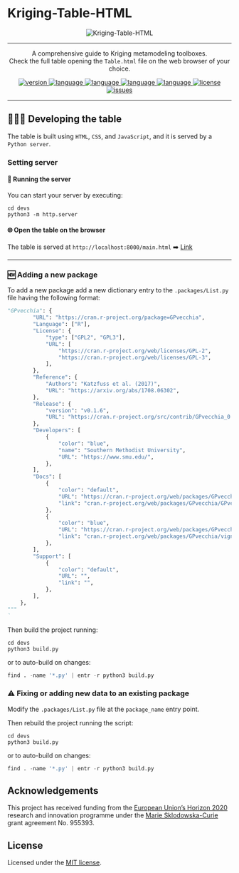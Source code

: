 # Kriging-Table-HTML

<p align="center">
    <img title="Kriging-Table-HTML" alt="Kriging-Table-HTML" src="https://res.cloudinary.com/dkytv4nwx/image/upload/v1709317441/Screenshot_2024-03-01_alle_19.12.28_tjgara.png">
</p>

---

<div align="center"><p>
A comprehensive guide to Kriging metamodeling toolboxes.
<br> Check the full table opening the <code>Table.html</code> file on the web browser of your choice.
</p></div>

<div align="center"><p>
    <a href="https://github.com/alefaraci/Kriging-Table-HTML/releases/tag/devs">
      <img title="version" alt="version" src="https://img.shields.io/badge/version-v0.0.dev-brightgreen">
    </a>
    <a href="https://www.python.org">
      <img title="language" alt="language" src="https://img.shields.io/badge/language-python-blue">
    </a>
    <a href="https://html.spec.whatwg.org">
      <img title="language" alt="language" src="https://img.shields.io/badge/language-html-orange">
    </a>
    <a href="https://www.w3.org/TR/CSS/">
      <img title="language" alt="language" src="https://img.shields.io/badge/language-CSS-green">
    </a>
    <a href="developer.mozilla.org/it/docs/Web/JavaScript">
      <img title="language" alt="language" src="https://img.shields.io/badge/language-JS-yellow">
    </a>
    <a href="https://github.com/alefaraci/Kriging-Table-HTML/blob/main/LICENSE">
      <img title="license" alt="license" src="https://img.shields.io/badge/license-MIT-brightgreen.svg">
    </a>
    <a href="https://github.com/alefaraci/Kriging-Table-HTML/issues">
      <img title="issues" alt="issues" src="https://img.shields.io/badge/issues-1-red">
    </a>
    </p>
</div>

---

## 🧑🏻‍💻 Developing the table

The table is built using `HTML`, `CSS`, and `JavaScript`, and it is served by a `Python server`.

### Setting server

#### 🛜 Running the server

You can start your server by executing:

```shell
cd devs
python3 -m http.server
```

#### 🌐 Open the table on the browser

The table is served at `http://localhost:8000/main.html` ➡️ [Link](http://localhost:8000/main.html)

---

### 🆕 Adding a new package

To add a new package add a new dictionary entry to the `.packages/List.py` file having the following format:

```python
"GPvecchia": {
        "URL": "https://cran.r-project.org/package=GPvecchia",
        "Language": ["R"],
        "License": {
            "type": ["GPL2", "GPL3"],
            "URL": [
                "https://cran.r-project.org/web/licenses/GPL-2",
                "https://cran.r-project.org/web/licenses/GPL-3",
            ],
        },
        "Reference": {
            "Authors": "Katzfuss et al. (2017)",
            "URL": "https://arxiv.org/abs/1708.06302",
        },
        "Release": {
            "version": "v0.1.6",
            "URL": "https://cran.r-project.org/src/contrib/GPvecchia_0.1.6.tar.gz",
        },
        "Developers": [
            {
                "color": "blue",
                "name": "Southern Methodist University",
                "URL": "https://www.smu.edu/",
            },
        ],
        "Docs": [
            {
                "color": "default",
                "URL": "https://cran.r-project.org/web/packages/GPvecchia/GPvecchia.pdf",
                "link": "cran.r-project.org/web/packages/GPvecchia/GPvecchia.pdf",
            },
            {
                "color": "blue",
                "URL": "https://cran.r-project.org/web/packages/GPvecchia/vignettes/GPvecchia_vignette.html",
                "link": "cran.r-project.org/web/packages/GPvecchia/vignettes/GPvecchia_vignette",
            },
        ],
        "Support": [
            {
                "color": "default",
                "URL": "",
                "link": "",
            },
        ],
    },
"""
`
```

Then build the project running:

```shell
cd devs
python3 build.py
```

or to auto-build on changes:

```python
find . -name '*.py' | entr -r python3 build.py
```

### ⚠️ Fixing or adding new data to an existing package

Modify the `.packages/List.py` file at the `package_name` entry point.

Then rebuild the project running the script:

```shell
cd devs
python3 build.py
```

or to auto-build on changes:

```python
find . -name '*.py' | entr -r python3 build.py
```

## Acknowledgements

This project has received funding from the [European Union’s Horizon 2020](https://research-and-innovation.ec.europa.eu/funding/funding-opportunities/funding-programmes-and-open-calls/horizon-2020_en) research and innovation programme under the [Marie Sklodowska-Curie](https://marie-sklodowska-curie-actions.ec.europa.eu) grant agreement No. 955393.

## License

Licensed under the [MIT license](https://github.com/alefaraci/Kriging-Table-HTML/blob/main/LICENSE).
